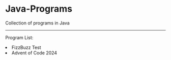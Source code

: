 # Java-Programs
Collection of programs in Java

<hr>

Program List:
<li>FizzBuzz Test</li>
<li>Advent of Code 2024</li>
